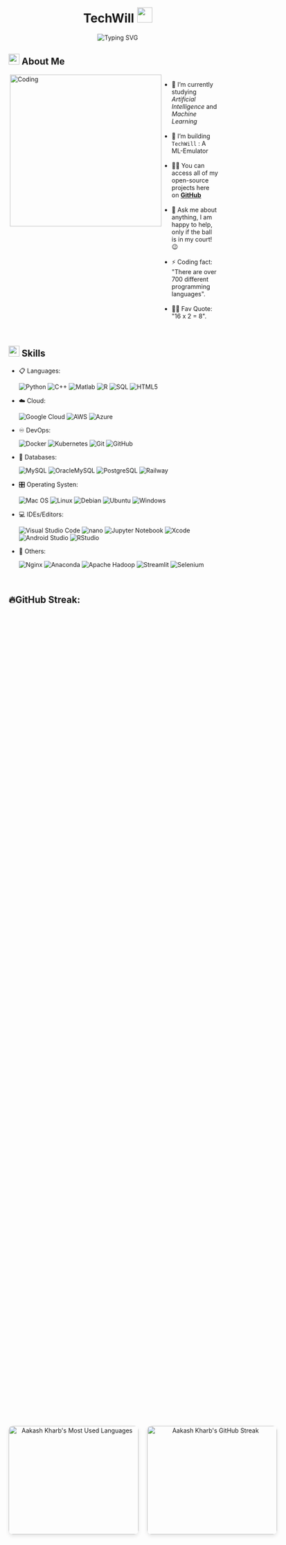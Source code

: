 <h1 align="center">TechWill <img src="https://media.giphy.com/media/hvRJCLFzcasrR4ia7z/giphy.gif" width="35"></h1>

<div align="center">
  
![Typing SVG](https://readme-typing-svg.herokuapp.com?font=ROBOT&size=25&color=39FF14&background=000000&center=true&vCenter=true&width=490&lines=%3E+...+Aakash+Kharb+...!)

</div>

<div>
    <h2><img src="https://c.tenor.com/NCRHhqkXrJYAAAAi/programmers-go-internet.gif" width="25">  <b>About Me</b></h2>
</div>

<div style="display: flex; justify-content: space-between;">
  <div style="flex: 1;">
        <img align="right" alt="Coding" width="350" src="https://cdn.dribbble.com/users/1162077/screenshots/3848914/programmer.gif">
    </div>
    <div style="flex: 1; padding-right: 20px;">
        <ul>
            <li>🔭 I’m currently studying <i>Artificial Intelligence</i> and <i>Machine Learning</i></li><br>
            <li>👯 I’m building <code>TechWill</code> : A ML-Emulator</li><br>
            <li>👨‍💻 You can access all of my open-source projects here on <strong><a href="https://github.com/aakash-test7">GitHub</a></strong></li><br>
            <li>💬 Ask me about anything, I am happy to help, only if the ball is in my court!😉</li><br>
            <li>⚡ Coding fact: "There are over 700 different programming languages".</li><br>
            <li>💪🏼 Fav Quote: "16 x 2 = 8".</li>
        </ul>
    </div>
    
</div>

<br>

## <img src="https://media2.giphy.com/media/QssGEmpkyEOhBCb7e1/giphy.gif?cid=ecf05e47a0n3gi1bfqntqmob8g9aid1oyj2wr3ds3mg700bl&rid=giphy.gif" width ="25"><b> Skills</b>

<p align="center">

- 📋 Languages:
    
    ![Python](https://img.shields.io/badge/python-3670A0?style=for-the-badge&logo=python&logoColor=ffdd54)
    ![C++](https://img.shields.io/badge/c%2B%2B-00599C?style=for-the-badge&logo=c%2B%2B&logoColor=white)
    ![Matlab](https://img.shields.io/badge/matlab-0076A8?style=for-the-badge&logo=matlab&logoColor=white)
    ![R](https://img.shields.io/badge/r-276DC3?style=for-the-badge&logo=r&logoColor=white)
    ![SQL](https://img.shields.io/badge/sql-4479A1?style=for-the-badge&logo=mysql&logoColor=white)
    ![HTML5](https://img.shields.io/badge/html5-%23E34F26.svg?style=for-the-badge&logo=html5&logoColor=white)

- ☁️ Cloud:

    ![Google Cloud](https://img.shields.io/badge/GoogleCloud-%234285F4.svg?style=for-the-badge&logo=google-cloud&logoColor=white)
    ![AWS](https://img.shields.io/badge/AWS-%23FF9900.svg?style=for-the-badge&logo=amazon-aws&logoColor=white)
    ![Azure](https://img.shields.io/badge/azure-%230072C6.svg?style=for-the-badge&logo=microsoftazure&logoColor=white)
    
- ♾️ DevOps:

    ![Docker](https://img.shields.io/badge/docker-%230db7ed.svg?style=for-the-badge&logo=docker&logoColor=white)
    ![Kubernetes](https://img.shields.io/badge/kubernetes-%23326ce5.svg?style=for-the-badge&logo=kubernetes&logoColor=white)
    ![Git](https://img.shields.io/badge/git-%23F05033.svg?style=for-the-badge&logo=git&logoColor=white)
    ![GitHub](https://img.shields.io/badge/github-%23121011.svg?style=for-the-badge&logo=github&logoColor=white)
    
- 💾 Databases:

    ![MySQL](https://img.shields.io/badge/mysql-%2300f.svg?style=for-the-badge&logo=mysql&logoColor=white)
    ![OracleMySQL](https://img.shields.io/badge/Oracle%20MySQL-F80000?style=for-the-badge&logo=oracle&logoColor=white)
    ![PostgreSQL](https://img.shields.io/badge/PostgreSQL-336791?style=for-the-badge&logo=postgresql&logoColor=white)
    ![Railway](https://img.shields.io/badge/Railway-000000?style=for-the-badge&logo=railway&logoColor=white)

- 🎛️ Operating Systen:

    ![Mac OS](https://img.shields.io/badge/mac%20os-000000?style=for-the-badge&logo=macos&logoColor=F0F0F0)
    ![Linux](https://img.shields.io/badge/Linux-FCC624?style=for-the-badge&logo=linux&logoColor=black)
    ![Debian](https://img.shields.io/badge/Debian-D70A53?style=for-the-badge&logo=debian&logoColor=white)
    ![Ubuntu](https://img.shields.io/badge/Ubuntu-E95420?style=for-the-badge&logo=ubuntu&logoColor=white)
    ![Windows](https://img.shields.io/badge/Windows-0078D6?style=for-the-badge&logo=windows&logoColor=white)

- 💻 IDEs/Editors:

    ![Visual Studio Code](https://img.shields.io/badge/Visual%20Studio%20Code-0078d7.svg?style=for-the-badge&logo=visual-studio-code&logoColor=white)
    ![nano](https://img.shields.io/badge/nano-000000?style=for-the-badge&logo=nano&logoColor=white)
    ![Jupyter Notebook](https://img.shields.io/badge/jupyter-%23FA0F00.svg?style=for-the-badge&logo=jupyter&logoColor=white)
    ![Xcode](https://img.shields.io/badge/Xcode-147EFB?style=for-the-badge&logo=xcode&logoColor=white)
    ![Android Studio](https://img.shields.io/badge/Android%20Studio-3DDC84?style=for-the-badge&logo=android-studio&logoColor=white)
    ![RStudio](https://img.shields.io/badge/RStudio-75AADB?style=for-the-badge&logo=rstudio&logoColor=white)

- 🥅 Others:

    ![Nginx](https://img.shields.io/badge/nginx-%23009639.svg?style=for-the-badge&logo=nginx&logoColor=white)
    ![Anaconda](https://img.shields.io/badge/Anaconda-%2344A833.svg?style=for-the-badge&logo=anaconda&logoColor=white)
    ![Apache Hadoop](https://img.shields.io/badge/Apache%20Hadoop-66CCFF?style=for-the-badge&logo=apache-hadoop&logoColor=white)
    ![Streamlit](https://img.shields.io/badge/Streamlit-FF4B4B?style=for-the-badge&logo=streamlit&logoColor=white)
    ![Selenium](https://img.shields.io/badge/-selenium-%43B02A?style=for-the-badge&logo=selenium&logoColor=white)


</p>

<br>

## 🔥GitHub Streak:

<div align="center" style="display: flex; justify-content: space-between; align-items: center; gap: 20px; height: 100vh;">
  <img width="300" height="250" src="https://github-readme-stats.vercel.app/api/top-langs?username=aakash-test7&show_icons=true&locale=en&layout=compact&theme=tokyonight" alt="Aakash Kharb's Most Used Languages" style="border-radius: 10px; box-shadow: 0 4px 8px rgba(0, 0, 0, 0.1);" />
  
  <img width="300" height="250" src="https://github-readme-streak-stats.herokuapp.com/?user=aakash-test7&theme=tokyonight&fire=FF801F&currStreakNum=FFBE69&currStreakLabel=FFBE69" alt="Aakash Kharb's GitHub Streak" style="border-radius: 10px; box-shadow: 0 4px 8px rgba(0, 0, 0, 0.1);" />
</div>

<br>

<h2><img src='https://raw.githubusercontent.com/ShahriarShafin/ShahriarShafin/main/Assets/handshake.gif' width="50px"> Connect with me</h2>
 <em><b>I enjoy connecting with new people,</b> so feel free to say <b>hi – I’d be thrilled to meet you!</b></em>😂😃
 
<br>

<p align="center">
  <a href="https://www.linkedin.com/in/aakash-kharb/" target="blank">
    <img align="center" src="https://i.pinimg.com/originals/de/b4/6f/deb46f02a59e3b3a2aa58fac16290d63.gif" alt="aakash-kharb" height="40" width="45" style="vertical-align: middle;" />
  </a>
  &nbsp;&nbsp;
  <a href="mailto:akharbrtk2@gmail.com" target="blank">
    <img align="center" src="https://user-images.githubusercontent.com/86669668/171339003-ef5b5c96-eac8-478c-a9cc-318ca9477fce.gif" alt="akharbrtk2@gmail.com" width="40" style="vertical-align: middle;" />
  </a>
</p>


